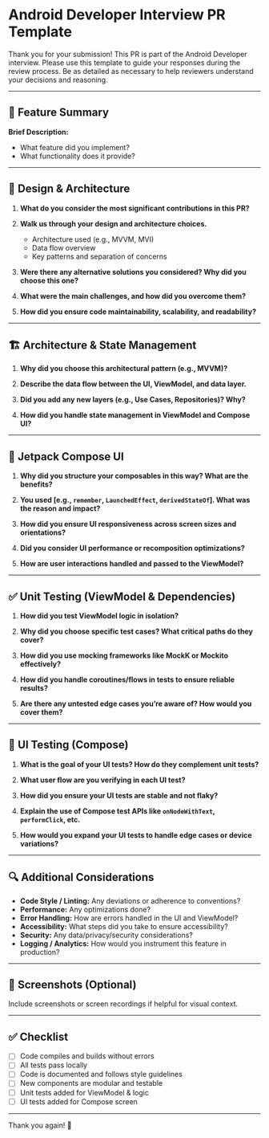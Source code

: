 # Android Developer Interview PR Template

Thank you for your submission! This PR is part of the Android Developer interview. Please use this template to guide your responses during the review process. Be as detailed as necessary to help reviewers understand your decisions and reasoning.

---

## 🚀 Feature Summary

**Brief Description:**
- What feature did you implement?
- What functionality does it provide?

---

## 🧠 Design & Architecture

1. **What do you consider the most significant contributions in this PR?**

2. **Walk us through your design and architecture choices.**
    - Architecture used (e.g., MVVM, MVI)
    - Data flow overview
    - Key patterns and separation of concerns

3. **Were there any alternative solutions you considered? Why did you choose this one?**

4. **What were the main challenges, and how did you overcome them?**

5. **How did you ensure code maintainability, scalability, and readability?**

---

## 🏗 Architecture & State Management

1. **Why did you choose this architectural pattern (e.g., MVVM)?**

2. **Describe the data flow between the UI, ViewModel, and data layer.**

3. **Did you add any new layers (e.g., Use Cases, Repositories)? Why?**

4. **How did you handle state management in ViewModel and Compose UI?**

---

## 🎨 Jetpack Compose UI

1. **Why did you structure your composables in this way? What are the benefits?**

2. **You used [e.g., `remember`, `LaunchedEffect`, `derivedStateOf`]. What was the reason and impact?**

3. **How did you ensure UI responsiveness across screen sizes and orientations?**

4. **Did you consider UI performance or recomposition optimizations?**

5. **How are user interactions handled and passed to the ViewModel?**

---

## ✅ Unit Testing (ViewModel & Dependencies)

1. **How did you test ViewModel logic in isolation?**

2. **Why did you choose specific test cases? What critical paths do they cover?**

3. **How did you use mocking frameworks like MockK or Mockito effectively?**

4. **How did you handle coroutines/flows in tests to ensure reliable results?**

5. **Are there any untested edge cases you’re aware of? How would you cover them?**

---

## 🧪 UI Testing (Compose)

1. **What is the goal of your UI tests? How do they complement unit tests?**

2. **What user flow are you verifying in each UI test?**

3. **How did you ensure your UI tests are stable and not flaky?**

4. **Explain the use of Compose test APIs like `onNodeWithText`, `performClick`, etc.**

5. **How would you expand your UI tests to handle edge cases or device variations?**

---

## 🔍 Additional Considerations

- **Code Style / Linting:** Any deviations or adherence to conventions?
- **Performance:** Any optimizations done?
- **Error Handling:** How are errors handled in the UI and ViewModel?
- **Accessibility:** What steps did you take to ensure accessibility?
- **Security:** Any data/privacy/security considerations?
- **Logging / Analytics:** How would you instrument this feature in production?

---

## 📸 Screenshots (Optional)

Include screenshots or screen recordings if helpful for visual context.

---

## ✅ Checklist

- [ ] Code compiles and builds without errors
- [ ] All tests pass locally
- [ ] Code is documented and follows style guidelines
- [ ] New components are modular and testable
- [ ] Unit tests added for ViewModel & logic
- [ ] UI tests added for Compose screen

---

Thank you again! 🙌